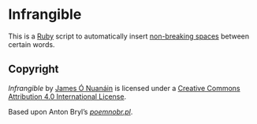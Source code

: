 # Infrangible

This is a [Ruby](https://www.ruby-lang.org/) script to automatically insert [non-breaking spaces](https://en.wikipedia.org/wiki/Non-breaking_space) between certain words.

## Copyright

<cite property="dc:title">Infrangible</cite> by <span property="cc:attributionName"><a href="https://github.com/FearGoidte" property="cc:attributionURL">James Ó Nuanáin</a></span> is licensed under a <a rel="license" href="http://creativecommons.org/licenses/by/4.0/">Creative Commons Attribution 4.0 International License</a>.

<p property="dc:source" typeof="DCMIType:software">Based upon <span property="dc:creator">Anton Bryl</span>’s <a href="http://blog.epubbooks.com/898/formatting-poetry-for-small-screens" property="dc:identifier"><cite property="dc:title">poemnobr.pl</cite></a>.</p>